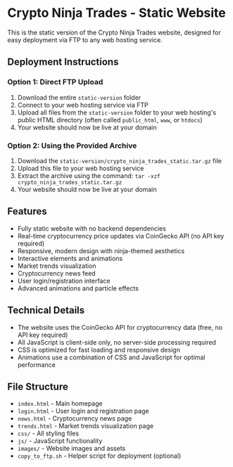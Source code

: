 # Crypto Ninja Trades - Static Website

This is the static version of the Crypto Ninja Trades website, designed for easy deployment via FTP to any web hosting service.

## Deployment Instructions

### Option 1: Direct FTP Upload

1. Download the entire `static-version` folder
2. Connect to your web hosting service via FTP
3. Upload all files from the `static-version` folder to your web hosting's public HTML directory (often called `public_html`, `www`, or `htdocs`)
4. Your website should now be live at your domain

### Option 2: Using the Provided Archive

1. Download the `static-version/crypto_ninja_trades_static.tar.gz` file
2. Upload this file to your web hosting service
3. Extract the archive using the command: `tar -xzf crypto_ninja_trades_static.tar.gz`
4. Your website should now be live at your domain

## Features

- Fully static website with no backend dependencies
- Real-time cryptocurrency price updates via CoinGecko API (no API key required)
- Responsive, modern design with ninja-themed aesthetics
- Interactive elements and animations
- Market trends visualization
- Cryptocurrency news feed
- User login/registration interface
- Advanced animations and particle effects

## Technical Details

- The website uses the CoinGecko API for cryptocurrency data (free, no API key required)
- All JavaScript is client-side only, no server-side processing required
- CSS is optimized for fast loading and responsive design
- Animations use a combination of CSS and JavaScript for optimal performance

## File Structure

- `index.html` - Main homepage
- `login.html` - User login and registration page
- `news.html` - Cryptocurrency news page
- `trends.html` - Market trends visualization page
- `css/` - All styling files
- `js/` - JavaScript functionality
- `images/` - Website images and assets
- `copy_to_ftp.sh` - Helper script for deployment (optional)